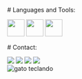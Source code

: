 <div>
  <p># Languages and Tools:</p>
            <img src="https://cdn.jsdelivr.net/gh/devicons/devicon@latest/icons/html5/html5-original.svg" width="40" height="40">
            <img src="https://cdn.jsdelivr.net/gh/devicons/devicon@latest/icons/css3/css3-original.svg" width="40" height="40">
            <img src="https://cdn.jsdelivr.net/gh/devicons/devicon@latest/icons/javascript/javascript-original.svg" width="40" height="40"> 
</div>

<div ><p># Contact:</p></div>
  <a href="https://instagram.com/amandaamendoeira" target="_blank"><img loading="lazy" src="https://img.shields.io/badge/-Instagram-%23E4405F?style=for-the-badge&logo=instagram&logoColor=white" target="_blank"></a>
  <a href="https://www.twitch.tv/eianahi" target="_blank"><img loading="lazy" src="https://img.shields.io/badge/Twitch-9146FF?style=for-the-badge&logo=twitch&logoColor=white" target="_blank"></a>
  <a href = "mailto:amandaamendoeirac@gmail.com"><img loading="lazy" src="https://img.shields.io/badge/Gmail-D14836?style=for-the-badge&logo=gmail&logoColor=white" target="_blank"></a>
  <a href="https://www.linkedin.com/in/amandaamendoeira" target="_blank"><img loading="lazy" src="https://img.shields.io/badge/-LinkedIn-%230077B5?style=for-the-badge&logo=linkedin&logoColor=white" target="_blank"></a> 

<div><img style="margin-bottom: 30px" class="img-container" src="https://www.alura.com.br/artigos/assets/como-criar-um-readme-para-seu-perfil-github/imagem14.gif" alt="gato teclando"></div>
